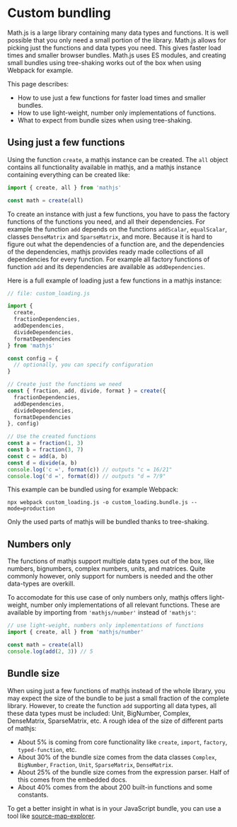 # Custom bundling

Math.js is a large library containing many data types and functions.
It is well possible that you only need a small portion of the library.
Math.js allows for picking just the functions and data types you need.
This gives faster load times and smaller browser bundles. Math.js uses
ES modules, and creating small bundles using tree-shaking works out of
the box when using Webpack for example.

This page describes:

- How to use just a few functions for faster load times and smaller bundles.
- How to use light-weight, number only implementations of functions.
- What to expect from bundle sizes when using tree-shaking.

## Using just a few functions

Using the function `create`, a mathjs instance can be created.
The `all` object contains all functionality available in mathjs,
and a mathjs instance containing everything can be created like:

```js
import { create, all } from 'mathjs'

const math = create(all)
```

To create an instance with just a few functions, you have to pass the
factory functions of the functions you need, and all their dependencies.
For example the function `add` depends on the functions `addScalar`,
`equalScalar`, classes `DenseMatrix` and `SparseMatrix`, and more.
Because it is hard to figure out what the dependencies of a function are,
and the dependencies of the dependencies, mathjs provides ready made
collections of all dependencies for every function. For example all
factory functions of function `add` and its dependencies are available
as `addDependencies`.

Here is a full example of loading just a few functions in a mathjs instance:

```js
// file: custom_loading.js

import {
  create,
  fractionDependencies,
  addDependencies,
  divideDependencies,
  formatDependencies
} from 'mathjs'

const config = {
  // optionally, you can specify configuration
}

// Create just the functions we need
const { fraction, add, divide, format } = create({
  fractionDependencies,
  addDependencies,
  divideDependencies,
  formatDependencies
}, config)

// Use the created functions
const a = fraction(1, 3)
const b = fraction(3, 7)
const c = add(a, b)
const d = divide(a, b)
console.log('c =', format(c)) // outputs "c = 16/21"
console.log('d =', format(d)) // outputs "d = 7/9"
```

This example can be bundled using for example Webpack:

```
npx webpack custom_loading.js -o custom_loading.bundle.js --mode=production
```

Only the used parts of mathjs will be bundled thanks to tree-shaking.


## Numbers only

The functions of mathjs support multiple data types out of the box, like
numbers, bignumbers, complex numbers, units, and matrices. Quite commonly however,
only support for numbers is needed and the other data-types are overkill.

To accomodate for this use case of only numbers only, mathjs offers light-weight,
number only implementations of all relevant functions. These are available by
importing from `'mathjs/number'` instead of `'mathjs'`:

```js
// use light-weight, numbers only implementations of functions
import { create, all } from 'mathjs/number'

const math = create(all)
console.log(add(2, 3)) // 5
```

## Bundle size

When using just a few functions of mathjs instead of the whole library,
you may expect the size of the bundle to be just a small fraction of the
complete library. However, to create the function `add` supporting all data
types, all these data types must be included: Unit, BigNumber, Complex,
DenseMatrix, SparseMatrix, etc. A rough idea of the size of different parts of
mathjs:

- About 5% is coming from core functionality like `create`, `import`, `factory`,
  `typed-function`, etc.
- About 30% of the bundle size comes from the data classes `Complex`, `BigNumber`, `Fraction`, `Unit`, `SparseMatrix`, `DenseMatrix`.
- About 25%  of the bundle size comes from the expression parser.
  Half of this comes from the embedded docs.
- About 40% comes from the about 200 built-in functions and some constants.

To get a better insight in what is in your JavaScript bundle, you can use
a tool like [source-map-explorer](https://github.com/danvk/source-map-explorer).
